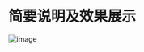 # 简要说明及效果展示
![image](https://github.com/BGDROBOT/Recognition-of-red-and-blue-stripes/raw/master/1.png)
